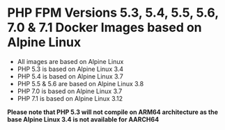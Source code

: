 # PHP FPM Versions 5.3, 5.4, 5.5, 5.6, 7.0 & 7.1 Docker Images based on Alpine Linux

* All images are based on Alpine Linux
* PHP 5.3 is based on Alpine Linux 3.4
* PHP 5.4 is based on Alpine Linux 3.7
* PHP 5.5 & 5.6 are based on Alpine Linux 3.8
* PHP 7.0 is based on Alpine Linux 3.7
* PHP 7.1 is based on Alpine Linux 3.12

**Please note that PHP 5.3 will not compile on ARM64 architecture as the base Alpine Linux 3.4 is not available for AARCH64**
